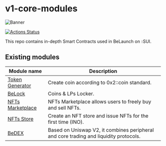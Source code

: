 # v1-core-modules

![Banner](https://belaunch.infura-ipfs.io/ipfs/QmTMWmowbnEyE755YFg1KERc7nzMo7gc9AHf4RxaunoKfY)

[![Actions Status](https://github.com/Uniswap/uniswap-v2-core/workflows/CI/badge.svg)](https://github.com/Uniswap/uniswap-v2-core/actions)

This repo contains in-depth Smart Contracts used in BeLaunch on 💧SUI.

## Existing modules

| Module name                                                          | Description                                                                                                                |
| --------------------------------------------------------------------- | -------------------------------------------------------------------------------------------------------------------------- |
| [Token Generator](./SUI_MOVE/coins)                                   | Create coin according to 0x2::coin standard.                                                                               |
| [BeLock](./SUI_MOVE/locked)                                           | Coins & LPs Locker.                                                                                                        |
| [NFTs Marketplace](./SUI_MOVE/marketplace)                            | NFTs Marketplace allows users to freely buy and sell NFTs.                                                                 |
| [NFTs Store](./SUI_MOVE/store)                                        | Create an NFT store and issue NFTs for the first time (INO).                                                               |
| [BeDEX](./SUI_MOVE/swap)                                              | Based on Uniswap V2, it combines peripheral and core trading and liquidity protocols.                                      |
